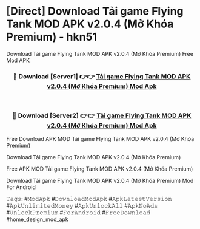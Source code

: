 # [Direct] Download Tải game Flying Tank MOD APK v2.0.4 (Mở Khóa Premium) - hkn51
Download Tải game Flying Tank MOD APK v2.0.4 (Mở Khóa Premium) Free Mod APK

<div align="center">
<h3>🔴 Download [Server1] 👉👉 <a href="https://apk-comot.site?title=Tải_game_Flying_Tank_MOD_APK_v2.0.4_(Mở_Khóa_Premium)">Tải game Flying Tank MOD APK v2.0.4 (Mở Khóa Premium) Mod Apk</a></h3><br>

<h3>🔴 Download [Server2] 👉👉 <a href="https://apk-comot.site?title=Tải_game_Flying_Tank_MOD_APK_v2.0.4_(Mở_Khóa_Premium)">Tải game Flying Tank MOD APK v2.0.4 (Mở Khóa Premium) Mod Apk</a></h3>
</div>


Free Download APK MOD Tải game Flying Tank MOD APK v2.0.4 (Mở Khóa Premium)

Download Tải game Flying Tank MOD APK v2.0.4 (Mở Khóa Premium) 

Free APK MOD Tải game Flying Tank MOD APK v2.0.4 (Mở Khóa Premium) 

Download Tải game Flying Tank MOD APK v2.0.4 (Mở Khóa Premium) Mod For Android

𝚃𝚊𝚐𝚜: #𝙼𝚘𝚍𝙰𝚙𝚔 #𝙳𝚘𝚠𝚗𝚕𝚘𝚊𝚍𝙼𝚘𝚍𝙰𝚙𝚔 #𝙰𝚙𝚔𝙻𝚊𝚝𝚎𝚜𝚝𝚅𝚎𝚛𝚜𝚒𝚘𝚗 #𝙰𝚙𝚔𝚄𝚗𝚕𝚒𝚖𝚒𝚝𝚎𝚍𝙼𝚘𝚗𝚎𝚢 #𝙰𝚙𝚔𝚄𝚗𝚕𝚘𝚌𝚔𝙰𝚕𝚕 #𝙰𝚙𝚔𝙽𝚘𝙰𝚍𝚜 #𝚄𝚗𝚕𝚘𝚌𝚔𝙿𝚛𝚎𝚖𝚒𝚞𝚖 #𝙵𝚘𝚛𝙰𝚗𝚍𝚛𝚘𝚒𝚍 #𝙵𝚛𝚎𝚎𝙳𝚘𝚠𝚗𝚕𝚘𝚊𝚍 #home_design_mod_apk